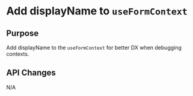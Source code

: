# Add displayName to `useFormContext`

## Purpose

Add displayName to the `useFormContext` for better DX when debugging contexts.

## API Changes

N/A
